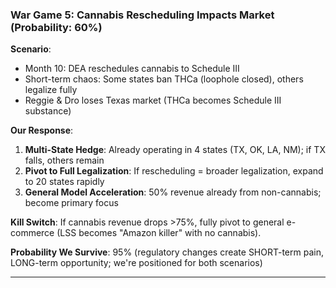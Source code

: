 ### **War Game 5: Cannabis Rescheduling Impacts Market** (Probability: 60%)

**Scenario**:

- Month 10: DEA reschedules cannabis to Schedule III
- Short-term chaos: Some states ban THCa (loophole closed), others legalize fully
- Reggie & Dro loses Texas market (THCa becomes Schedule III substance)

**Our Response**:

1. **Multi-State Hedge**: Already operating in 4 states (TX, OK, LA, NM); if TX falls, others remain
2. **Pivot to Full Legalization**: If rescheduling = broader legalization, expand to 20 states rapidly
3. **General Model Acceleration**: 50% revenue already from non-cannabis; become primary focus

**Kill Switch**: If cannabis revenue drops >75%, fully pivot to general e-commerce (LSS becomes "Amazon killer" with no cannabis).

**Probability We Survive**: 95% (regulatory changes create SHORT-term pain, LONG-term opportunity; we're positioned for both scenarios)

---
